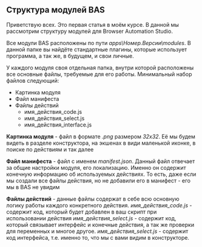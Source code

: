 ## Структура модулей BAS

Приветствую всех.
Это первая статья в моём курсе. В данной мы рассмотрим структуру модулей для Browser Automation Studio.

Все модули BAS расположены по пути _apps\Номер.Версии\modules_.
В данной папке вы найдёте стандартные плагины, которые использует программа, а так же, в будущем, и свои личные.

У каждого модуля своя отдельная папка, внутри которой расположены все основные файлы, требуемые для его работы.
Минимальный набор файлов следующий:
- Картинка модуля
- Файл манифеста
- Файлы действий
  - имя_действия_code.js
  - имя_действия_select.js
  - имя_действия_interface.js
    
**Картинка модуля** - файл в формате _.png_ размером _32x32_.
Её мы будем видеть в разделе конструктора, на экшенах в види маленькой иконке, в поиске по действиям и так далее

**Файл манифеста** - файл с именем _manifest.json_.
Данный файл отвечает за общие настройки модуля, его локализацию.
Именно он содержит конечную информацию об используемых действиях.
То есть, даже если мы создали все файлы действия, но не добавили его в манифест - его мы в BAS не увидим

**Файлы действий** - данные файлы содержат в себе всю основную логику работы каждого конкретного действия.
_имя_действия_code.js_ - содержит код, который будет добавлен в ваш скрипт при использовании действия
_имя_действия_select.js_ - содержит код, который связывает интерфейс и конечные действия, а так же проверки для переменных и многое другое.
_имя_действия_select.js_ - содержит код интерфейса, т.е. именно то, что мы с вами видим в конструкторе.

